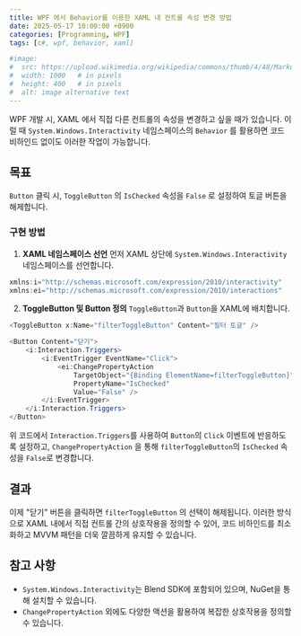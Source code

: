 ```yaml
---
title: WPF 에서 Behavior를 이용한 XAML 내 컨트롤 속성 변경 방법
date: 2025-05-17 10:00:00 +0900
categories: [Programming, WPF]
tags: [c#, wpf, behavior, xaml]

#image:
#  src: https://upload.wikimedia.org/wikipedia/commons/thumb/4/48/Markdown-mark.svg/1200px-Markdown-mark.svg.png
#  width: 1000   # in pixels
#  height: 400   # in pixels
#  alt: image alternative text
---
```


WPF 개발 시, XAML 에서 직접 다른 컨트롤의 속성을 변경하고 싶을 때가 있습니다. 이럴 때 ```System.Windows.Interactivity``` 네임스페이스의 ```Behavior``` 를 활용하면 코드 비하인드 없이도 이러한 작업이 가능합니다.

## 목표
```Button``` 클릭 시, ```ToggleButton``` 의 ```IsChecked``` 속성을 ```False``` 로 설정하여 토글 버튼을 해제합니다.

### 구현 방법
1. **XAML 네임스페이스 선언**
먼저 XAML 상단에 ```System.Windows.Interactivity``` 네임스페이스를 선언합니다.

```cs
xmlns:i="http://schemas.microsoft.com/expression/2010/interactivity"
xmlns:ei="http://schemas.microsoft.com/expression/2010/interactions"
```

2. **ToggleButton 및 Button 정의**
```ToggleButton```과 ```Button```을 XAML에 배치합니다.

```cs
<ToggleButton x:Name="filterToggleButton" Content="필터 토글" />

<Button Content="닫기">
    <i:Interaction.Triggers>
        <i:EventTrigger EventName="Click">
            <ei:ChangePropertyAction
                TargetObject="{Binding ElementName=filterToggleButton}"
                PropertyName="IsChecked"
                Value="False" />
        </i:EventTrigger>
    </i:Interaction.Triggers>
</Button>
```

위 코드에서 ```Interaction.Triggers```를 사용하여 ```Button```의 ```Click``` 이벤트에 반응하도록 설정하고, ```ChangePropertyAction``` 을 통해 ```filterToggleButton```의 ```IsChecked``` 속성을 ```False```로 변경합니다.

## 결과
이제 "닫기" 버튼을 클릭하면 ```filterToggleButton``` 의 선택이 해제됩니다. 이러한 방식으로 XAML 내에서 직접 컨트롤 간의 상호작용을 정의할 수 있어, 코드 비하인드를 최소화하고 MVVM 패턴을 더욱 깔끔하게 유지할 수 있습니다.

## 참고 사항
- ```System.Windows.Interactivity```는 Blend SDK에 포함되어 있으며, NuGet을 통해 설치할 수 있습니다.
- ```ChangePropertyAction``` 외에도 다양한 액션을 활용하여 복잡한 상호작용을 정의할 수 있습니다. 